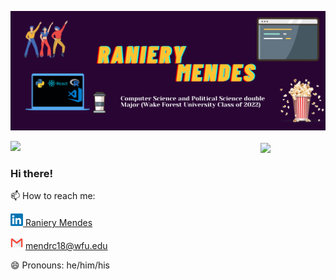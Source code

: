 
![](GithubPage.png)

<td><img width="400px" align="left" src="https://github-readme-stats.vercel.app/api/top-langs/?username=RanieryMendes&hide=html&layout=compact&theme=buefy" /></td>  
<td><img width="400px" align="center" src="https://github-readme-stats.vercel.app/api?username=RanieryMendes&theme=buefy"/>  </td>


<p></p>


 ### Hi there!
  
  
  
  📫 How to reach me:



  <a href="https://www.linkedin.com/in/raniery-mendes"> <img src="https://github.com/RanieryMendes/RanieryMendes/blob/main/linkedin.png" width="20" height="20"></img> Raniery Mendes</a> 
  
  
 <a>   <img src="https://github.com/RanieryMendes/RanieryMendes/blob/main/email.png" width="20" height="20"/> mendrc18@wfu.edu</a>
 
 
  
  😄 Pronouns: he/him/his
<!--
**RanieryMendes/RanieryMendes** is a ✨ _special_ ✨ repository because its `README.md` (this file) appears on your GitHub profile.

Here are some ideas to get you started:

- 🔭 I’m currently working on ...
- 🌱 I’m currently learning ...
- 👯 I’m looking to collaborate on ...
- 🤔 I’m looking for help with ...
- 💬 Ask me about ...
- 📫 How to reach me: ...
- 
- ⚡ Fun fact:
-->
